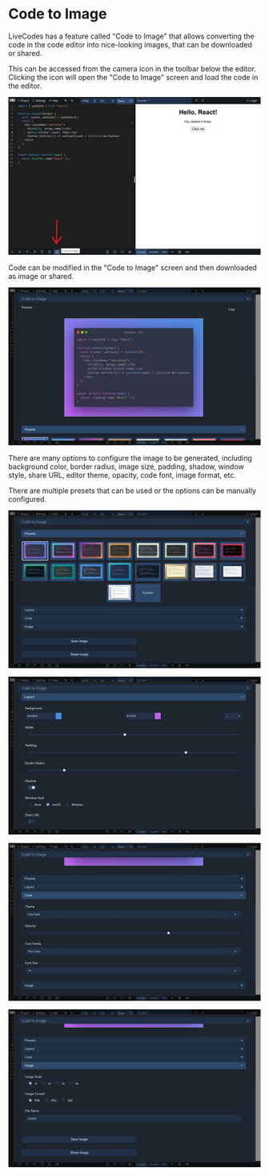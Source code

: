 # Code to Image

LiveCodes has a feature called "Code to Image" that allows converting the code in the code editor into nice-looking images, that can be downloaded or shared.

This can be accessed from the camera icon in the toolbar below the editor. Clicking the icon will open the "Code to Image" screen and load the code in the editor.

![Code to Image](../../static/img/screenshots/code-to-image-1.jpg)

Code can be modified in the "Code to Image" screen and then downloaded as image or shared.

![Code to Image](../../static/img/screenshots/code-to-image-2.jpg)

There are many options to configure the image to be generated, including background color, border radius, image size, padding, shadow, window style, share URL, editor theme, opacity, code font, image format, etc.

There are multiple presets that can be used or the options can be manually configured.

![Code to Image](../../static/img/screenshots/code-to-image-3.jpg)

![Code to Image](../../static/img/screenshots/code-to-image-4.jpg)

![Code to Image](../../static/img/screenshots/code-to-image-5.jpg)

![Code to Image](../../static/img/screenshots/code-to-image-6.jpg)
